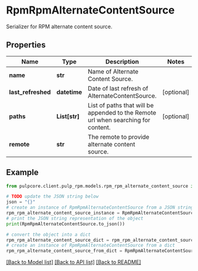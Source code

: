 # RpmRpmAlternateContentSource

Serializer for RPM alternate content source.

## Properties

Name | Type | Description | Notes
------------ | ------------- | ------------- | -------------
**name** | **str** | Name of Alternate Content Source. | 
**last_refreshed** | **datetime** | Date of last refresh of AlternateContentSource. | [optional] 
**paths** | **List[str]** | List of paths that will be appended to the Remote url when searching for content. | [optional] 
**remote** | **str** | The remote to provide alternate content source. | 

## Example

```python
from pulpcore.client.pulp_rpm.models.rpm_rpm_alternate_content_source import RpmRpmAlternateContentSource

# TODO update the JSON string below
json = "{}"
# create an instance of RpmRpmAlternateContentSource from a JSON string
rpm_rpm_alternate_content_source_instance = RpmRpmAlternateContentSource.from_json(json)
# print the JSON string representation of the object
print(RpmRpmAlternateContentSource.to_json())

# convert the object into a dict
rpm_rpm_alternate_content_source_dict = rpm_rpm_alternate_content_source_instance.to_dict()
# create an instance of RpmRpmAlternateContentSource from a dict
rpm_rpm_alternate_content_source_from_dict = RpmRpmAlternateContentSource.from_dict(rpm_rpm_alternate_content_source_dict)
```
[[Back to Model list]](../README.md#documentation-for-models) [[Back to API list]](../README.md#documentation-for-api-endpoints) [[Back to README]](../README.md)


